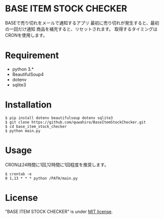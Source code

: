# BASE ITEM STOCK CHECKER

BASEで売り切れをメールで通知するアプリ
最初に売り切れが発生すると、最初の一回だけ通知
商品を補充すると、リセットされます。
取得するタイミングはCRONを使用します。

# Requirement

* python 3.*
* BeautifulSoup4
* dotenv
* sqlite3

# Installation

```
$ pip install dotenv beautifulsoup dotenv sqlite3
$ git clone https://github.com/quwahiro/BaseItemStockChecker.git
$ cd base_item_stock_checker
$ python main.py
```

# Usage
CRONは24時間に1回,12時間に1回程度を推奨します。

```
$ crontab -e
0 1,13 * * * python /PATH/main.py
```

# License

"BASE ITEM STOCK CHECKER" is under [MIT license](https://en.wikipedia.org/wiki/MIT_License).
